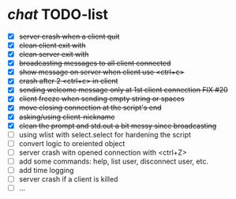 # _chat_ TODO-list

- [x] ~~server crash when a client quit~~
- [x] ~~clean client exit with <ctrl-c>~~
- [x] ~~clean server exit with <ctrl-c>~~
- [x] ~~broadcasting messages to all client connected~~
- [x] ~~show message on server when client use <ctrl+c>~~
- [x] ~~crash after 2 <ctrl+c> in client~~
- [x] ~~sending welcome message only at 1st client connection FIX #20~~
- [x] ~~client freeze when sending empty string or spaces~~
- [x] ~~move closing connection at the script's end~~
- [x] ~~asking/using client-nickname~~
- [x] ~~clean the prompt and std.out a bit messy since broadcasting~~
- [ ] using wlist with select.select for hardening the script
- [ ] convert logic to oreiented object
- [ ] server crash witn opened connection with <ctrl+Z>
- [ ] add some commands: help, list user, disconnect user, etc.
- [ ] add time logging
- [ ] server crash if a client is killed
- [ ] …

